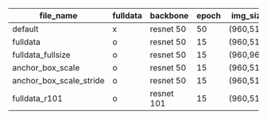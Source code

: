 |file_name|fulldata|backbone|epoch|img_size |anchor_box_scale|anchor_box_stride|best_val_mAP|best_test_mAP|
|----|-----|-----|-----|-----|-----|-----|-----|-----|
|default|x|resnet 50|50|(960,512)|default|default|||
|fulldata|o|resnet 50|15|(960,512)|default|default|||
|fulldata_fullsize|o|resnet 50|15|(960,960)|default|default|||
|anchor_box_scale|o|resnet 50|15|(960,512)|1/2|default|||
|anchor_box_scale_stride|o|resnet 50|15|(960,512)|1/2|1/2|||
|fulldata_r101|o|resnet 101|15|(960,512)|default|default|||
